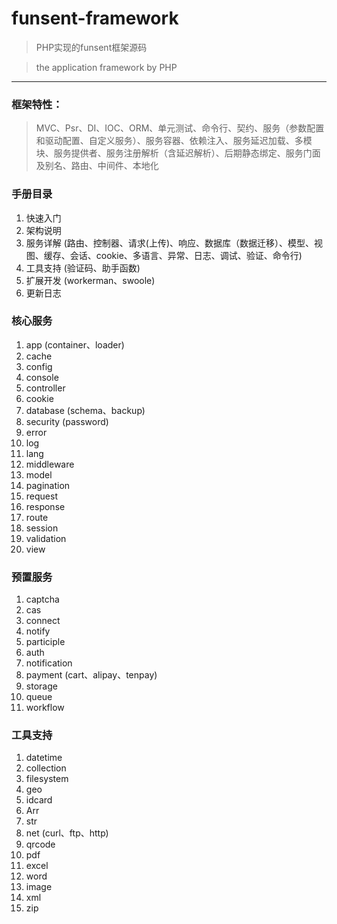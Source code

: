 # funsent-framework

> PHP实现的funsent框架源码

> the application framework by PHP
---
### 框架特性：
> MVC、Psr、DI、IOC、ORM、单元测试、命令行、契约、服务（参数配置和驱动配置、自定义服务）、服务容器、依赖注入、服务延迟加载、多模块、服务提供者、服务注册解析（含延迟解析）、后期静态绑定、服务门面及别名、路由、中间件、本地化

### 手册目录
1. 快速入门
2. 架构说明
3. 服务详解 (路由、控制器、请求(上传)、响应、数据库（数据迁移）、模型、视图、缓存、会话、cookie、多语言、异常、日志、调试、验证、命令行)
4. 工具支持 (验证码、助手函数)
5. 扩展开发 (workerman、swoole)
6. 更新日志

### 核心服务
1. app (container、loader)
2. cache
3. config
4. console
5. controller
6. cookie
7. database (schema、backup)
8. security (password)
9. error
10. log
11. lang
12. middleware
13. model
14. pagination
15. request
16. response
17. route
18. session
19. validation
20. view

### 预置服务
1. captcha
2. cas
3. connect
4. notify
5. participle
6. auth
7. notification
8. payment (cart、alipay、tenpay)
9. storage
10. queue
11. workflow

### 工具支持
1. datetime
2. collection
3. filesystem
4. geo
5. idcard
6. Arr
7. str
8. net (curl、ftp、http)
9. qrcode
10. pdf
11. excel
12. word
13. image
14. xml
15. zip